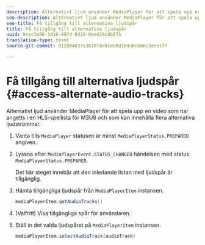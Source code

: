 ```yaml
---
description: Alternativt ljud använder MediaPlayer för att spela upp en video som har angetts i en HLS-spellista för M3U8 och som kan innehålla flera alternativa ljudströmmar.
seo-description: Alternativt ljud använder MediaPlayer för att spela upp en video som har angetts i en HLS-spellista för M3U8 och som kan innehålla flera alternativa ljudströmmar.
seo-title: Få tillgång till alternativa ljudspår
title: Få tillgång till alternativa ljudspår
uuid: 9cec3a00-1416-497d-8d16-0ee429c8b575
translation-type: tm+mt
source-git-commit: 812d04037c3b18f8d8cdd0d18430c686c3eee1ff

---
```



# Få tillgång till alternativa ljudspår {#access-alternate-audio-tracks}

Alternativt ljud använder MediaPlayer för att spela upp en video som har angetts i en HLS-spellista för M3U8 och som kan innehålla flera alternativa ljudströmmar.

1. Vänta tills `MediaPlayer` statusen är minst `MediaPlayerStatus.PREPARED` angiven.
1. Lyssna efter `MediaPlayerEvent.STATUS_CHANGED` händelsen med status `MediaPlayerStatus.PREPARED`.

   Det här steget innebär att den inledande listan med ljudspår är tillgänglig.

1. Hämta tillgängliga ljudspår från `MediaPlayerItem` instansen.

   ```java
   mediaPlayerItem.getAudioTracks()
   ```

1. (Valfritt) Visa tillgängliga spår för användaren.
1. Ställ in det valda ljudspåret på `MediaPlayerItem` instansen.

   ```java
   mediaPlayerItem.selectAudioTrack(audioTrack)
   ```

